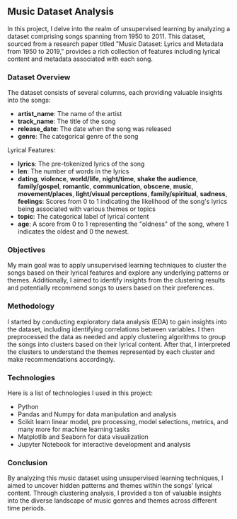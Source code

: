 ## Music Dataset Analysis

In this project, I delve into the realm of unsupervised learning by analyzing a dataset comprising songs spanning from 1950 to 2011. This dataset, sourced from a research paper titled "Music Dataset: Lyrics and Metadata from 1950 to 2019," provides a rich collection of features including lyrical content and metadata associated with each song.

### Dataset Overview
The dataset consists of several columns, each providing valuable insights into the songs:

- **artist_name**: The name of the artist
- **track_name**: The title of the song
- **release_date**: The date when the song was released
- **genre**: The categorical genre of the song

Lyrical Features:

- **lyrics**: The pre-tokenized lyrics of the song
- **len**: The number of words in the lyrics
- **dating**, **violence**, **world/life**, **night/time**, **shake the audience**, **family/gospel**, **romantic**, **communication**, **obscene**, **music**, **movement/places**, **light/visual perceptions**, **family/spiritual**, **sadness**, **feelings**: Scores from 0 to 1 indicating the likelihood of the song's lyrics being associated with various themes or topics
- **topic**: The categorical label of lyrical content
- **age**: A score from 0 to 1 representing the "oldness" of the song, where 1 indicates the oldest and 0 the newest.

### Objectives
My main goal was to apply unsupervised learning techniques to cluster the songs based on their lyrical features and explore any underlying patterns or themes. Additionally, I aimed to identify insights from the clustering results and potentially recommend songs to users based on their preferences.

### Methodology
I started by conducting exploratory data analysis (EDA) to gain insights into the dataset, including identifying correlations between variables. I then preprocessed the data as needed and apply clustering algorithms to group the songs into clusters based on their lyrical content. After that, I interpreted the clusters to understand the themes represented by each cluster and make recommendations accordingly.

### Technologies
Here is a list of technologies I used in this project:

- Python
- Pandas and Numpy for data manipulation and analysis
- Scikit learn linear model, pre processing, model selections, metrics, and many more for machine learning tasks
- Matplotlib and Seaborn for data visualization
- Jupyter Notebook for interactive development and analysis

### Conclusion
By analyzing this music dataset using unsupervised learning techniques, I aimed to uncover hidden patterns and themes within the songs' lyrical content. Through clustering analysis, I provided a ton of valuable insights into the diverse landscape of music genres and themes across different time periods.
